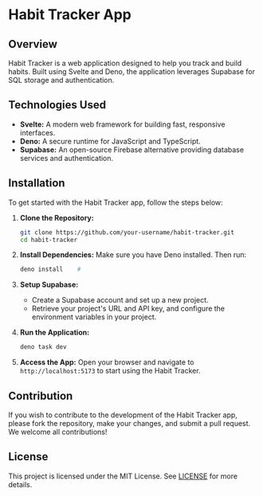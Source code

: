 # Habit Tracker App

## Overview

Habit Tracker is a web application designed to help you track and build habits. Built using Svelte and Deno, the application leverages Supabase for SQL storage and authentication.

## Technologies Used

- **Svelte:** A modern web framework for building fast, responsive interfaces.
- **Deno:** A secure runtime for JavaScript and TypeScript.
- **Supabase:** An open-source Firebase alternative providing database services and authentication.

## Installation

To get started with the Habit Tracker app, follow the steps below:

1. **Clone the Repository:**

   ```bash
   git clone https://github.com/your-username/habit-tracker.git
   cd habit-tracker
   ```

2. **Install Dependencies:**
   Make sure you have Deno installed. Then run:

   ```bash
   deno install    #
   ```

3. **Setup Supabase:**

   - Create a Supabase account and set up a new project.
   - Retrieve your project's URL and API key, and configure the environment variables in your project.

4. **Run the Application:**

   ```bash
   deno task dev
   ```

5. **Access the App:**
   Open your browser and navigate to `http://localhost:5173` to start using the Habit Tracker.

## Contribution

If you wish to contribute to the development of the Habit Tracker app, please fork the repository, make your changes, and submit a pull request. We welcome all contributions!

## License

This project is licensed under the MIT License. See [LICENSE](./LICENSE) for more details.
